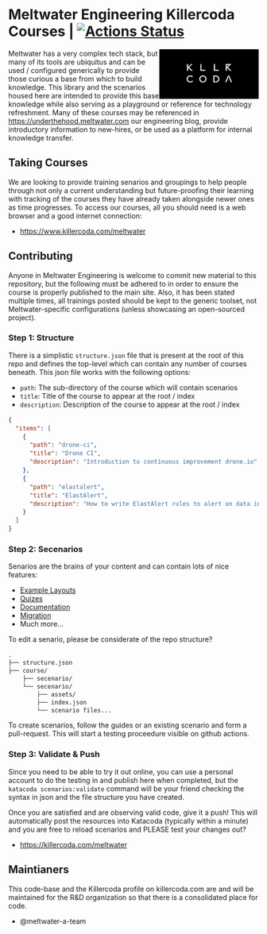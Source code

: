# Meltwater Engineering Killercoda Courses | [![Actions Status](https://github.com/meltwater/foundation-killercoda/workflows/Validate%20Katacoda/badge.svg)](https://github.com/meltwater/foundation-killercoda/actions)

<img align="right" width="200" src="assets/kllr.png">Meltwater has a very complex tech stack, but many of its tools are ubiquitus and can be used / configured generically to provide those curious a base from which to build knowledge.  This library and the scenarios housed here are intended to provide this base knowledge while also serving as a playground or reference for technology refreshment.  Many of these courses may be referenced in https://underthehood.meltwater.com our engineering blog, provide introductory information to new-hires, or be used as a platform for internal knowledge transfer.

## Taking Courses

We are looking to provide training senarios and groupings to help people through not only a current understanding but future-proofing their learning with tracking of the courses they have already taken alongside newer ones as time progresses.  To access our courses, all you should need is a web browser and a good internet connection:

- https://www.killercoda.com/meltwater

## Contributing

Anyone in Meltwater Engineering is welcome to commit new material to this repository, but the following must be adhered to in order to ensure the course is properly published to the main site.  Also, it has been stated multiple times, all trainings posted should be kept to the generic toolset, not Meltwater-specific configurations (unless showcasing an open-sourced project).

### Step 1: Structure

There is a simplistic `structure.json` file that is present at the root of this repo and defines the top-level which can contain any number of courses beneath.  This json file works with the following options:

* `path`: The sub-directory of the course which will contain scenarios
* `title`: Title of the course to appear at the root / index
* `description`: Description of the course to appear at the root / index

```json
{
  "items": [
    {
      "path": "drone-ci",
      "title": "Drone CI",
      "description": "Introduction to continuous improvement drone.io"
    },
    {
      "path": "elastalert",
      "title": "ElastAlert",
      "description": "How to write ElastAlert rules to alert on data in Elasticsearch"
    }
  ]
}
```

### Step 2: Secenarios

Senarios are the brains of your content and can contain lots of nice features:

* [Example Layouts](https://github.com/killercoda/scenario-examples)
* [Quizes](https://github.com/clun/krscenarios/blob/main/queries/quiz.md)
* [Documentation](https://killercoda.com/creators)
* [Migration](https://itnext.io/katacoda-to-killercoda-migration-guide-d21961fc0c9b)
* Much more...

To edit a senario, please be considerate of the repo structure?

```
.
├── structure.json
├── course/
    ├── secenario/
    └── secenario/
        ├── assets/
        ├── index.json
        └── scenario files...
```

To create scenarios, follow the guides or an existing scenario and form a pull-request. This will start a testing proceedure visible on github actions.

### Step 3: Validate & Push

Since you need to be able to try it out online, you can use a personal account to do the testing in and publish here when completed, but the `katacoda scenarios:validate` command will be your friend checking the syntax in json and the file structure you have created.

Once you are satisfied and are observing valid code, give it a push!  This will automatically post the resources into Katacoda (typically within a minute) and you are free to reload scenarios and PLEASE test your changes out?

- https://killercoda.com/meltwater

## Maintianers

This code-base and the Killercoda profile on killercoda.com are and will be maintained for the R&D organization so that there is a consolidated place for code.

- @meltwater-a-team

